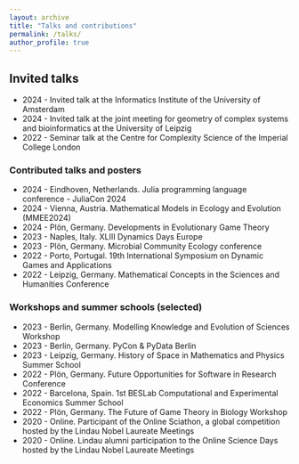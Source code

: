 ```yaml
---
layout: archive
title: "Talks and contributions"
permalink: /talks/
author_profile: true
---
```


## Invited talks

* 2024 - Invited talk at the Informatics Institute of the University of Amsterdam
* 2024 - Invited talk at the joint meeting for geometry of complex systems and bioinformatics at the University of Leipzig
* 2022 - Seminar talk at the Centre for Complexity Science of the Imperial College London

### Contributed talks and posters

* 2024 - Eindhoven, Netherlands. Julia programming language conference - JuliaCon 2024
* 2024 - Vienna, Austria. Mathematical Models in Ecology and Evolution (MMEE2024)
* 2024 - Plön, Germany. Developments in Evolutionary Game Theory
* 2023 - Naples, Italy. XLIII Dynamics Days Europe
* 2023 - Plön, Germany. Microbial Community Ecology conference
* 2022 - Porto, Portugal. 19th International Symposium on Dynamic Games and Applications
* 2022 - Leipzig, Germany. Mathematical Concepts in the Sciences and Humanities Conference

### Workshops and summer schools (selected)

* 2023 - Berlin, Germany. Modelling Knowledge and Evolution of Sciences Workshop
* 2023 - Berlin, Germany. PyCon & PyData Berlin
* 2023 - Leipzig, Germany. History of Space in Mathematics and Physics Summer School
* 2022 - Plön, Germany. Future Opportunities for Software in Research Conference
* 2022 - Barcelona, Spain. 1st BESLab Computational and Experimental Economics Summer School
* 2022 - Plön, Germany. The Future of Game Theory in Biology Workshop
* 2020 - Online. Participant of the Online Sciathon, a global competition hosted by the Lindau Nobel Laureate Meetings
* 2020 - Online. Lindau alumni participation to the Online Science Days hosted by the Lindau Nobel Laureate Meetings

<!-- 
Use talk.html for other format
{% if site.talkmap_link == true %}

<p style="text-decoration:underline;"><a href="/talkmap.html">See a map of all the places I've given a talk!</a></p>

{% endif %}

{% for post in site.talks reversed %}
  {% include archive-single-talk.html %}
{% endfor %}-->
